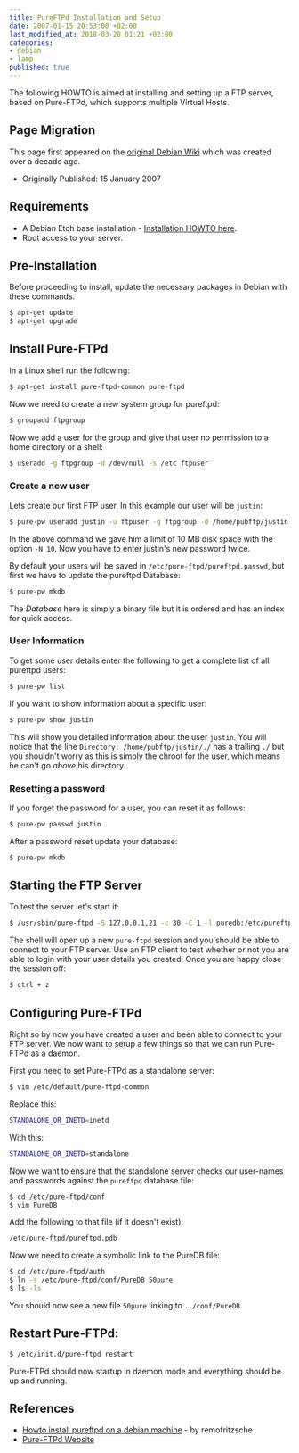 ```yaml
---
title: PureFTPd Installation and Setup
date: 2007-01-15 20:53:00 +02:00
last_modified_at: 2018-03-20 01:21 +02:00
categories:
- debian
- lamp
published: true
---
```


The following HOWTO is aimed at installing and setting up a FTP server, based on Pure-FTPd, which supports multiple Virtual Hosts.

## Page Migration
This page first appeared on the [original Debian Wiki][history] which was created over a decade ago.

 - Originally Published: 15 January 2007

## Requirements

 - A Debian Etch base installation - [Installation HOWTO here][debian-etch-install].
 - Root access to your server.

## Pre-Installation

Before proceeding to install, update the necessary packages in Debian with these commands.
```bash
$ apt-get update
$ apt-get upgrade
```

## Install Pure-FTPd
In a Linux shell run the following:
```bash
$ apt-get install pure-ftpd-common pure-ftpd
```
Now we need to create a new system group for pureftpd:
```bash
$ groupadd ftpgroup
```
Now we add a user for the group and give that user no permission to a home directory or a shell:
```bash
$ useradd -g ftpgroup -d /dev/null -s /etc ftpuser
```
### Create a new user
Lets create our first FTP user. In this example our user will be `justin`:
```bash
$ pure-pw useradd justin -u ftpuser -g ftpgroup -d /home/pubftp/justin -N 10
```
In the above command we gave him a limit of 10 MB disk space with the option `-N 10`. Now you have to enter justin's new password twice.

By default your users will be saved in `/etc/pure-ftpd/pureftpd.passwd`, but first we have to update the pureftpd Database:
```bash
$ pure-pw mkdb
```
The _Database_ here is simply a binary file but it is ordered and has an index for quick access.

### User Information
To get some user details enter the following to get a complete list of all pureftpd users:
```bash
$ pure-pw list
```
If you want to show information about a specific user:
```bash
$ pure-pw show justin
```
This will show you detailed information about the user `justin`.
You will notice that the line `Directory: /home/pubftp/justin/./` has a trailing `./` but you shouldn't worry as this is simply the chroot for the user, which means he can't go _above_ his directory.

### Resetting a password
If you forget the password for a user, you can reset it as follows:
```bash
$ pure-pw passwd justin
```
After a password reset update your database:
```bash
$ pure-pw mkdb
```

## Starting the FTP Server
To test the server let's start it:
```bash
$ /usr/sbin/pure-ftpd -S 127.0.0.1,21 -c 30 -C 1 -l puredb:/etc/pureftpd.pdb -x -E -j -R
```
The shell will open up a new `pure-ftpd` session and you should be able to connect to your FTP server. Use an FTP client to test whether or not you are able to login with your user details you created.
Once you are happy close the session off:
```bash
$ ctrl + z
```

## Configuring Pure-FTPd
Right so by now you have created a user and been able to connect to your FTP server. We now want to setup a few things so that we can run Pure-FTPd as a daemon.

First you need to set Pure-FTPd as a standalone server:
```bash
$ vim /etc/default/pure-ftpd-common
```
Replace this:
```bash
STANDALONE_OR_INETD=inetd
```
With this:
```bash
STANDALONE_OR_INETD=standalone
```
Now we want to ensure that the standalone server checks our user-names and passwords against the `pureftpd` database file:
```bash
$ cd /etc/pure-ftpd/conf
$ vim PureDB
```
Add the following to that file (if it doesn't exist):
```bash
/etc/pure-ftpd/pureftpd.pdb
```
Now we need to create a symbolic link to the PureDB file:
```bash
$ cd /etc/pure-ftpd/auth
$ ln -s /etc/pure-ftpd/conf/PureDB 50pure
$ ls -ls
```
You should now see a new file `50pure` linking to `../conf/PureDB`.

## Restart Pure-FTPd:
```bash
$ /etc/init.d/pure-ftpd restart
```
Pure-FTPd should now startup in daemon mode and everything should be up and running.

## References

 - [Howto install pureftpd on a debian machine][ref1] - by remofritzsche
 - [Pure-FTPd Website][ref2]

[debian-etch-install]: /debian/installing-a-debian-etch-base-system/
[history]: /howto-history/
[ref1]: http://www.debian-administration.org/articles/383
[ref2]: http://www.pureftpd.org/
